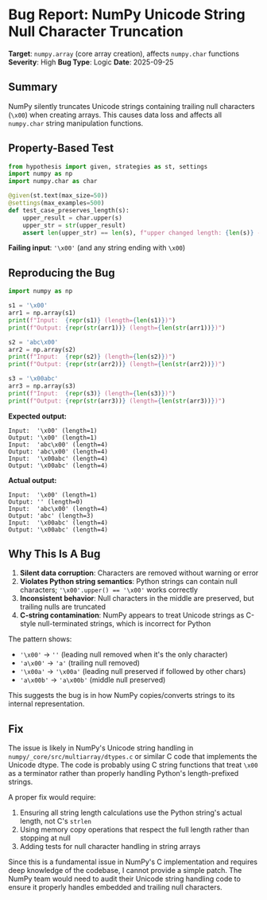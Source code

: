# Bug Report: NumPy Unicode String Null Character Truncation

**Target**: `numpy.array` (core array creation), affects `numpy.char` functions
**Severity**: High
**Bug Type**: Logic
**Date**: 2025-09-25

## Summary

NumPy silently truncates Unicode strings containing trailing null characters (`\x00`) when creating arrays. This causes data loss and affects all `numpy.char` string manipulation functions.

## Property-Based Test

```python
from hypothesis import given, strategies as st, settings
import numpy as np
import numpy.char as char

@given(st.text(max_size=50))
@settings(max_examples=500)
def test_case_preserves_length(s):
    upper_result = char.upper(s)
    upper_str = str(upper_result)
    assert len(upper_str) == len(s), f"upper changed length: {len(s)} -> {len(upper_str)}"
```

**Failing input**: `'\x00'` (and any string ending with `\x00`)

## Reproducing the Bug

```python
import numpy as np

s1 = '\x00'
arr1 = np.array(s1)
print(f"Input:  {repr(s1)} (length={len(s1)})")
print(f"Output: {repr(str(arr1))} (length={len(str(arr1))})")

s2 = 'abc\x00'
arr2 = np.array(s2)
print(f"Input:  {repr(s2)} (length={len(s2)})")
print(f"Output: {repr(str(arr2))} (length={len(str(arr2))})")

s3 = '\x00abc'
arr3 = np.array(s3)
print(f"Input:  {repr(s3)} (length={len(s3)})")
print(f"Output: {repr(str(arr3))} (length={len(str(arr3))})")
```

**Expected output:**
```
Input:  '\x00' (length=1)
Output: '\x00' (length=1)
Input:  'abc\x00' (length=4)
Output: 'abc\x00' (length=4)
Input:  '\x00abc' (length=4)
Output: '\x00abc' (length=4)
```

**Actual output:**
```
Input:  '\x00' (length=1)
Output: '' (length=0)
Input:  'abc\x00' (length=4)
Output: 'abc' (length=3)
Input:  '\x00abc' (length=4)
Output: '\x00abc' (length=4)
```

## Why This Is A Bug

1. **Silent data corruption**: Characters are removed without warning or error
2. **Violates Python string semantics**: Python strings can contain null characters; `'\x00'.upper() == '\x00'` works correctly
3. **Inconsistent behavior**: Null characters in the middle are preserved, but trailing nulls are truncated
4. **C-string contamination**: NumPy appears to treat Unicode strings as C-style null-terminated strings, which is incorrect for Python

The pattern shows:
- `'\x00'` → `''` (leading null removed when it's the only character)
- `'a\x00'` → `'a'` (trailing null removed)
- `'\x00a'` → `'\x00a'` (leading null preserved if followed by other chars)
- `'a\x00b'` → `'a\x00b'` (middle null preserved)

This suggests the bug is in how NumPy copies/converts strings to its internal representation.

## Fix

The issue is likely in NumPy's Unicode string handling in `numpy/_core/src/multiarray/dtypes.c` or similar C code that implements the Unicode dtype. The code is probably using C string functions that treat `\x00` as a terminator rather than properly handling Python's length-prefixed strings.

A proper fix would require:
1. Ensuring all string length calculations use the Python string's actual length, not C's `strlen`
2. Using memory copy operations that respect the full length rather than stopping at null
3. Adding tests for null character handling in string arrays

Since this is a fundamental issue in NumPy's C implementation and requires deep knowledge of the codebase, I cannot provide a simple patch. The NumPy team would need to audit their Unicode string handling code to ensure it properly handles embedded and trailing null characters.